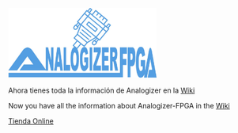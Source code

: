 <p float="left">
<img src="https://github.com/RndMnkIII/Analogizer/blob/main/img/logo_Analogizer-FPGA.png" width="300"  />
</p>

Ahora tienes toda la información de Analogizer en la [Wiki](https://github.com/RndMnkIII/Analogizer/wiki)

Now you have all the information about Analogizer-FPGA in the [Wiki](https://github.com/RndMnkIII/Analogizer/wiki)

[Tienda Online](https://www.analogizer-fpga.com)

